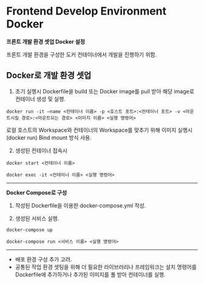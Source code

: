 # Frontend Develop Environment Docker
**프론트 개발 환경 셋업 Docker 설정**

프론트 개발 환경을 구성한 도커 컨테이너에서 개발을 진행하기 위함.

## Docker로 개발 환경 셋업
1. 초기 실행시
Dockerfile을 build 또는 Docker image를 pull 받아 해당 image로 컨테이너 생성 및 실행.

```
docker run -it —name <컨테이너 이름> -p <호스트 포트>:<컨테이너 포트> -v <마운트시킬 경로>:<마운트되는 경로> <이미지 이름> <실행 명령어> 
```
로컬 호스트의 Workspace와 컨테이너의 Workspace를 맞추기 위해 이미지 실행시(docker run) Bind mount 방식 사용.

2. 생성된 컨테이너 접속시
```
docker start <컨테이너 이름>

docker exec -it <컨테이너 이름> <실행 명령어>
```

---

**Docker Compose로 구성**

1. 작성된 Dockerfile을 이용한 docker-compose.yml 작성.

2. 생성된 서비스 실행.
```
docker-compose up

docker-compose run <서비스 이름> <실행 명령어>
```

---

- 배포 환경 구성 추가 고려.
- 공통된 작업 환경 셋팅을 위해 더 필요한 라이브러리나 프레임워크는 설치 명령어를 Dockerfile에 추가하거나 추가된 이미지를 풀 받아 컨테이너를 실행.

